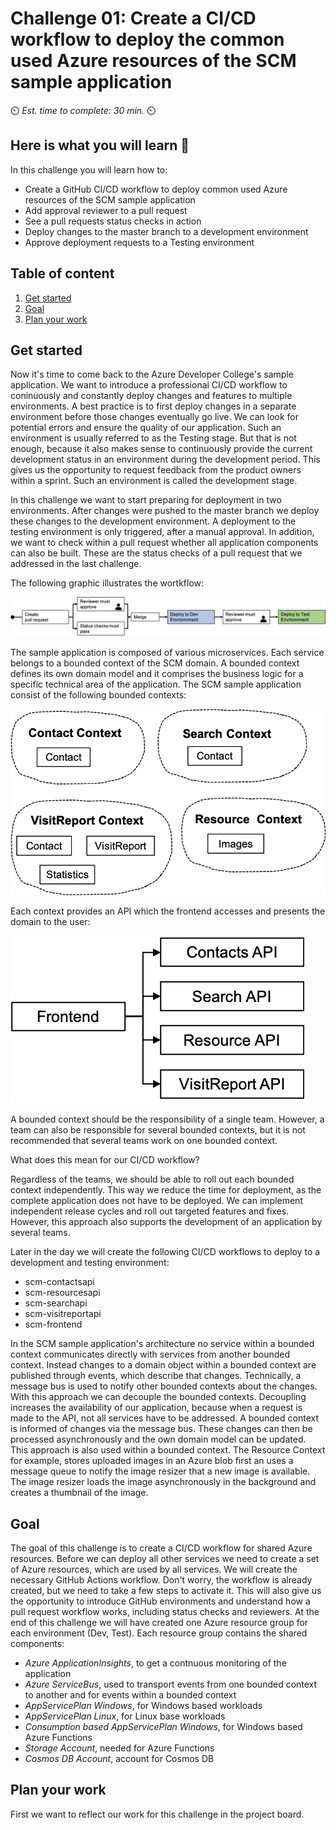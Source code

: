 # Challenge 01: Create a CI/CD workflow to deploy the common used Azure resources of the SCM sample application

⏲️ _Est. time to complete: 30 min._ ⏲️

## Here is what you will learn 🎯

In this challenge you will learn how to:

- Create a GitHub CI/CD workflow to deploy common used Azure resources of the SCM sample application
- Add approval reviewer to a pull request
- See a pull requests status checks in action
- Deploy changes to the master branch to a development environment
- Approve deployment requests to a Testing environment

## Table of content

1. [Get started](#get-started)
2. [Goal](#goal)
3. [Plan your work](#plan-your-work)

## Get started

Now it's time to come back to the Azure Developer College's sample application. We want to introduce a professional CI/CD workflow to coninuously and constantly deploy changes and features to multiple environments. A best practice is to first deploy changes in a separate environment before those changes eventually go live. We can look for potential errors and ensure the quality of our application. Such an environment is usually referred to as the Testing stage. But that is not enough, because it also makes sense to continuously provide the current development status in an environment during the development period. This gives us the opportunity to request feedback from the product owners within a sprint. Such an environment is called the development stage. 

In this challenge we want to start preparing for deployment in two environments. After changes were pushed to the master branch we deploy these changes to the development environment. A deployment to the testing environment is only triggered, after a manual approval. In addition, we want to check within a pull request whether all application components can also be built. These are the status checks of a pull request that we addressed in the last challenge.

The following graphic illustrates the wortkflow:

![CI/CD Workflow](./images/ci-cd-flow.png)

The sample application is composed of various microservices. Each service belongs to a bounded context of the SCM domain. A bounded context defines its own domain model and it comprises the business logic for a specific technical area of the application. The SCM sample application consist of the following bounded contexts:

![Domain Driven Design bounded contexts](./images/ddd-bounded-contexts.png)

Each context provides an API which the frontend accesses and presents the domain to the user:

![Frontend accesses APIs](./images/frontend-apis.png)

A bounded context should be the responsibility of a single team. However, a team can also be responsible for several bounded contexts, but it is not recommended that several teams work on one bounded context. 

What does this mean for our CI/CD workflow?

Regardless of the teams, we should be able to roll out each bounded context independently. This way we reduce the time for deployment, as the complete application does not have to be deployed. We can implement independent release cycles and roll out targeted features and fixes. However, this approach also supports the development of an application by several teams.

Later in the day we will create the following CI/CD workflows to deploy to a development and testing environment:
- scm-contactsapi
- scm-resourcesapi
- scm-searchapi
- scm-visitreportapi
- scm-frontend

In the SCM sample application's architecture no service within a bounded context communicates directly with services from another bounded context. Instead changes to a domain object within a bounded context are published through events, which describe that changes. Technically, a message bus is used to notify other bounded contexts about the changes. With this approach we can decouple the bounded contexts. Decoupling increases the availability of our application, because when a request is made to the API, not all services have to be addressed. A bounded context is informed of changes via the message bus. These changes can then be processed asynchronously and the own domain model can be updated. This approach is also used within a bounded context. The Resource Context for example, stores uploaded images in an Azure blob first an uses a message queue to notify the image resizer that a new image is available. The image resizer loads the image asynchronously in the background and creates a thumbnail of the image. 

## Goal

The goal of this challenge is to create a CI/CD workflow for shared Azure resources. Before we can deploy all other services we need to create a set of Azure resources, which are used by all services. We will create the necessary GitHub Actions workflow. Don't worry, the workflow is already created, but we need to take a few steps to activate it. This will also give us the opportunity to introduce GitHub environments and understand how a pull request workflow works, including status checks and reviewers. At the end of this challenge we will have created one Azure resource group for each environment (Dev, Test). Each resource group contains the shared components:

- *Azure ApplicationInsights*, to get a contnuous monitoring of the application
- *Azure ServiceBus*, used to transport events from one bounded context to another and for events within a bounded context
- *AppServicePlan Windows*, for Windows based workloads
- *AppServicePlan Linux*, for Linux base workloads
- *Consumption based AppServicePlan Windows*, for Windows based Azure Functions
- *Storage Account*, needed for Azure Functions
- *Cosmos DB Account*, account for Cosmos DB

## Plan your work

First we want to reflect our work for this challenge in the project board. 